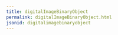```yaml
---
title: digitalImageBinaryObject
permalink: digitalImageBinaryObject.html
jsonid: digitalimagebinaryobject
---
```

